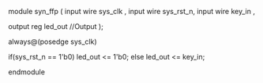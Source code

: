 module syn_ffp
(
input wire sys_clk , 
input wire sys_rst_n, 
input wire key_in , 

output reg led_out //Output
 );

 always@(posedge sys_clk) 

 if(sys_rst_n == 1'b0) 
	led_out <= 1'b0; 
 else
	led_out <= key_in;

 endmodule
